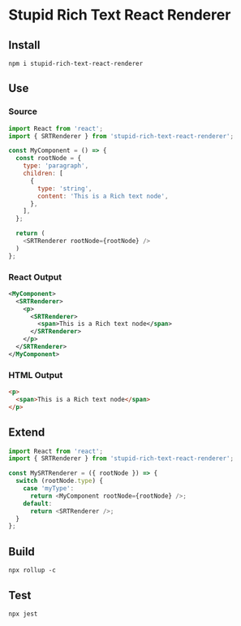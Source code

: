 # Stupid Rich Text React Renderer

## Install

`npm i stupid-rich-text-react-renderer`

## Use

### Source

```javascript
import React from 'react';
import { SRTRenderer } from 'stupid-rich-text-react-renderer';

const MyComponent = () => {
  const rootNode = {
    type: 'paragraph',
    children: [
      {
        type: 'string',
        content: 'This is a Rich text node',
      },
    ],
  };

  return (
    <SRTRenderer rootNode={rootNode} />
  )
};

```

### React Output
```xml
<MyComponent>
  <SRTRenderer>
    <p>
      <SRTRenderer>
        <span>This is a Rich text node</span>
      </SRTRenderer>
    </p>
  </SRTRenderer>
</MyComponent>
```

### HTML Output
```html
<p>
  <span>This is a Rich text node</span>
</p>
```

## Extend

```javascript
import React from 'react';
import { SRTRenderer } from 'stupid-rich-text-react-renderer';

const MySRTRenderer = ({ rootNode }) => {
  switch (rootNode.type) {
    case 'myType':
      return <MyComponent rootNode={rootNode} />;
    default:
      return <SRTRenderer />;
  }
};

```

## Build

`npx rollup -c`

## Test

`npx jest`